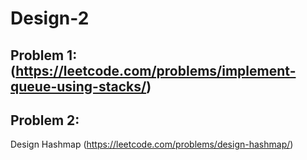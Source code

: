 # Design-2




## Problem 1: (https://leetcode.com/problems/implement-queue-using-stacks/)


## Problem 2:
Design Hashmap (https://leetcode.com/problems/design-hashmap/)




